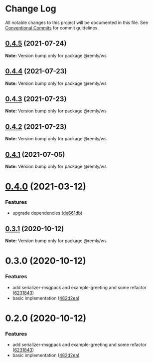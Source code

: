 # Change Log

All notable changes to this project will be documented in this file.
See [Conventional Commits](https://conventionalcommits.org) for commit guidelines.

## [0.4.5](https://github.com/tikrbits/remly/compare/@remly/ws@0.4.4...@remly/ws@0.4.5) (2021-07-24)

**Note:** Version bump only for package @remly/ws





## [0.4.4](https://github.com/tikrbits/remly/compare/@remly/ws@0.4.3...@remly/ws@0.4.4) (2021-07-23)

**Note:** Version bump only for package @remly/ws





## [0.4.3](https://github.com/tikrbits/remly/compare/@remly/ws@0.4.2...@remly/ws@0.4.3) (2021-07-23)

**Note:** Version bump only for package @remly/ws





## [0.4.2](https://github.com/tikrbits/remly/compare/@remly/ws@0.4.1...@remly/ws@0.4.2) (2021-07-23)

**Note:** Version bump only for package @remly/ws





## [0.4.1](https://github.com/tikrbits/remly/compare/@remly/ws@0.4.0...@remly/ws@0.4.1) (2021-07-05)

**Note:** Version bump only for package @remly/ws





# [0.4.0](https://github.com/tikrbits/remly/compare/@remly/ws@0.3.1...@remly/ws@0.4.0) (2021-03-12)


### Features

* upgrade dependencies ([de661db](https://github.com/tikrbits/remly/commit/de661dba31d91f1de566974e2b9c1f246b4ff682))





## [0.3.1](https://github.com/taoyuan/remly/compare/@remly/ws@0.3.0...@remly/ws@0.3.1) (2020-10-12)

**Note:** Version bump only for package @remly/ws





# 0.3.0 (2020-10-12)


### Features

* add serializer-msgpack and example-greeting and some refactor ([6231843](https://github.com/taoyuan/remly/commit/6231843191b7b302cf59b3c3f5fe2047aeb903b9))
* basic implementation ([482d2ea](https://github.com/taoyuan/remly/commit/482d2ea89b1c54756f70f6cbcac3fd6a8d79993e))





# 0.2.0 (2020-10-12)


### Features

* add serializer-msgpack and example-greeting and some refactor ([6231843](https://github.com/taoyuan/remly/commit/6231843191b7b302cf59b3c3f5fe2047aeb903b9))
* basic implementation ([482d2ea](https://github.com/taoyuan/remly/commit/482d2ea89b1c54756f70f6cbcac3fd6a8d79993e))
